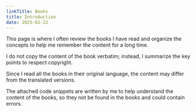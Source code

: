 ```yaml
---
linkTitle: Books
title: Introduction
date: 2025-02-22
---
```


This page is where I often review the books I have read and organize the concepts to help me remember the content for a long time.

I do not copy the content of the book verbatim; instead, I summarize the key points to respect copyright.

Since I read all the books in their original language, the content may differ from the translated versions.

The attached code snippets are written by me to help understand the content of the books, so they not be found in the books and could contain errors.